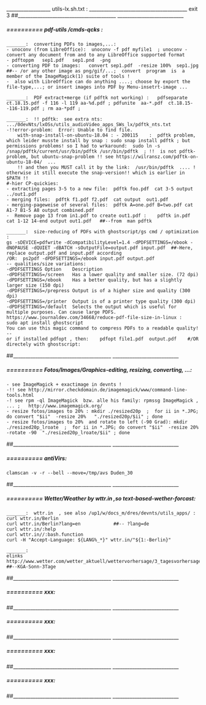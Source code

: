 __________________  utils-lx.sh.txt : ________________________________________
exit 3
##________________________________________  ___________________________


#####  ==========  pdf-utils /cmds-qcks :

	_______:  converting PDFs to images,...:
	- unoconv (from LibreOffice):  unoconv -f pdf myfile1  ; unoconv - convert any document from and to any LibreOffice supported format
	- pdftoppm   sep1.pdf   sep1.pnd  -png
	- converting PDF to images:   convert sep1.pdf  -resize 100%  sep1.jpg  ##-- /or any other image as png/gif/...;  convert  program  is  a  member of the ImageMagick(1) suite of tools !
	-  also with LibreOffice can do anything ....; choose by export the file-type,...; or insert images into PDF by Menu-insetrt-image ...

	_______:  PDF extract+merge (if pdftk not working) :   pdfseparate ct.18.15.pdf -f 116 -l 119 aa-%d.pdf ; pdfunite  aa-*.pdf  ct.18.15--116-119.pdf ; rm aa-*pdf ;

	_______:  !! pdftk:  see extra nts: .../0devNts/lxOSs/utils_audioVideo_apps_SWs_lx/pdftk_nts.txt
	-!!error-problem:  Error: Unable to find file. 
		with-snap-install-on-ubuntu-18.04 : - 200115    :  pdftk problem, which leider musste install by snap : sudo snap install pdftk ; but permissions problems! so I had to wrkaround:  sudo ln -s /snap/pdftk/current/usr/bin/pdftk /usr/bin/pdftk  ; !!  is not pdftk-problem, but ubuntu-snap-problem !! see https://wilransz.com/pdftk-on-ubuntu-18-04/  ...
		!! and then you MUST call it by the link:  /usr/bin/pdftk  .... ! otherwise it still execute the snap-version!! which is earlier in $PATH !!
	#-hier CP-quickies:
	- extracting pages 3-5 to a new file:  pdftk foo.pdf  cat 3-5 output ../out1.pdf
	- merging files:  pdftk f1.pdf f2.pdf  cat output  out1.pdf
	- merging-pageweise of several files:  pdftk A=one.pdf B=two.pdf cat A1-7 B1-5 A8 output combined.pdf
	-  Remove page 13 from in1.pdf to create out1.pdf :    pdftk in.pdf cat 1-12 14-end output out1.pdf   ##--from  man pdftk

	_______:  size-reducing of PDFs with ghostscript/gs cmd / optimization :
	gs -sDEVICE=pdfwrite -dCompatibilityLevel=1.4 -dPDFSETTINGS=/ebook -dNOPAUSE -dQUIET -dBATCH -sOutputFile=output.pdf input.pdf  ##-Here, replace output.pdf and input.pdf according
	/OR:  ps2pdf -dPDFSETTINGS=/ebook input.pdf output.pdf
	-- qualities/size variations:
	-dPDFSETTINGS Option    Description
	-dPDFSETTINGS=/screen   Has a lower quality and smaller size. (72 dpi)
	-dPDFSETTINGS=/ebook    Has a better quality, but has a slightly larger size (150 dpi)
	-dPDFSETTINGS=/prepress Output is of a higher size and quality (300 dpi)
	-dPDFSETTINGS=/printer  Output is of a printer type quality (300 dpi)
	-dPDFSETTINGS=/default  Selects the output which is useful for multiple purposes. Can cause large PDFS.
	https://www.journaldev.com/34668/reduce-pdf-file-size-in-linux :
	sudo apt install ghostscript
	You can use this magic command to compress PDFs to a readable quality!
	--
	or if installed pdfopt , then:    pdfopt file1.pdf  output.pdf    #/OR directely with ghostscript:
##________________________________________  ___________________________


#####  ==========  Fotos/Images/Graphics-editing, resizing, converting, ...:
	- see ImageMagick + exactimage in devnts !
	-!! see http://mirror.checkdomain.de/imagemagick/www/command-line-tools.html
	-! see rpm -ql ImageMagick  bzw. alle his family: rpmssg ImageMagick , ... ;   http://www.imagemagick.org/
	- resize fotos/images to 20% : mkdir ./resized20p  ;  for ii in *.JPG; do convert "$ii"  -resize 20%   "./resized20p/$ii" ; done
	- resize fotos/images to 20%  and rotate to left (-90 Grad): mkdir ./resized20p_lroate  ;  for ii in *.JPG; do convert "$ii"  -resize 20%  -rotate -90  "./resized20p_lroate/$ii" ; done
##________________________________________  ___________________________


#####  ==========  antiVirs:
	clamscan -v -r --bell --move=/tmp/avs Duden_30
##________________________________________  ___________________________


#####  ==========  Wetter/Weather by wttr.in ,so text-based-wether-forcast:

	_______:  wttr.in  , see also /up1/w/docs_m/dres/devnts/utils_apps/ :
	curl wttr.in/Berlin
	curl wttr.in/Berlin?lang=en            ##-- ?lang=de
	curl wttr.in/:help
	curl wttr.in//:bash.function
	curl -H "Accept-Language: ${LANG%_*}" wttr.in/"${1:-Berlin}"

	_______:  
	elinks  http://www.wetter.com/wetter_aktuell/wettervorhersage/3_tagesvorhersage/deutschland/berlin/kga_sonnenschein/DE0001020173.html   ##--KGA-Sonn-3Tage
##________________________________________  ___________________________


#####  ==========  xxx:
##________________________________________  ___________________________


#####  ==========  xxx:
##________________________________________  ___________________________


#####  ==========  xxx:
##________________________________________  ___________________________


#####  ==========  xxx:
##________________________________________  ___________________________

